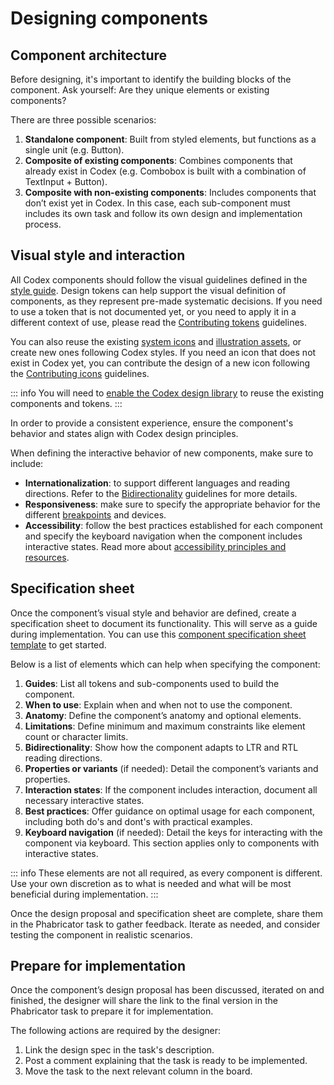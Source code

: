 # Designing components

## Component architecture

Before designing, it's important to identify the building blocks of the component. Ask yourself: Are they unique elements or existing components?

There are three possible scenarios:
1. **Standalone component**: Built from styled elements, but functions as a single unit (e.g. Button).
2. **Composite of existing components**: Combines components that already exist in Codex (e.g. Combobox is built with a combination of TextInput + Button).
3. **Composite with non-existing components**: Includes components that don’t exist yet in Codex. In this case, each sub-component must includes its own task and follow its own design and implementation process.

## Visual style and interaction

All Codex components should follow the visual guidelines defined in the [style guide](../style-guide/overview.html). Design tokens can help support the visual definition of components, as they represent pre-made systematic decisions. If you need to use a token that is not documented yet, or you need to apply it in a different context of use, please read the [Contributing tokens](./contributing-tokens.md) guidelines.

You can also reuse the existing [system icons](https://www.figma.com/design/KoDuJMadWBXtsOtzGS4134/Codex?node-id=20598-51338&node-type=canvas&t=plW1hmguHVWs3fWZ-11) and [illustration assets](https://www.figma.com/design/KoDuJMadWBXtsOtzGS4134/Codex?node-id=20598-51408&node-type=canvas&t=plW1hmguHVWs3fWZ-11), or create new ones following Codex styles. If you need an icon that does not exist in Codex yet, you can contribute the design of a new icon following the [Contributing icons](./contributing-icons.md) guidelines.

::: info
You will need to [enable the Codex design library](../using-codex/designing.md#enable-the-library) to reuse the existing components and tokens.
:::

In order to provide a consistent experience, ensure the component's behavior and states align with Codex design principles.

When defining the interactive behavior of new components, make sure to include:

- **Internationalization**: to support different languages and reading directions. Refer to the [Bidirectionality](../style-guide/bidirectionality.md) guidelines for more details.
- **Responsiveness**: make sure to specify the appropriate behavior for the different [breakpoints](../design-tokens/breakpoint.md) and devices.
- **Accessibility**: follow the best practices established for each component and specify the keyboard navigation when the component includes interactive states. Read more about [accessibility principles and resources](../style-guide/accessibility.md).

## Specification sheet

Once the component’s visual style and behavior are defined, create a specification sheet to document its functionality. This will serve as a guide during implementation. You can use this [component specification sheet template](https://www.figma.com/file/6hNSvvL4CoyfemXECihJD5/Component-spec-sheet-(exploration-file-template)?node-id=501%3A22874) to get started.

Below is a list of elements which can help when specifying the component:

1. **Guides**: List all tokens and sub-components used to build the component.
2. **When to use**: Explain when and when not to use the component.
3. **Anatomy**: Define the component’s anatomy and optional elements.
4. **Limitations**: Define minimum and maximum constraints like element count or character limits.
5. **Bidirectionality**: Show how the component adapts to LTR and RTL reading directions.
6. **Properties or variants** (if needed): Detail the component’s variants and properties.
7. **Interaction states**: If the component includes interaction, document all necessary interactive states.
8. **Best practices**: Offer guidance on optimal usage for each component, including both do's and dont's with practical examples.
9. **Keyboard navigation** (if needed): Detail the keys for interacting with the component via keyboard. This section applies only to components with interactive states.

::: info
These elements are not all required, as every component is different. Use your own discretion as to what is needed and what will be most beneficial during implementation.
:::

Once the design proposal and specification sheet are complete, share them in the Phabricator task to gather feedback. Iterate as needed, and consider testing the component in realistic scenarios.

## Prepare for implementation

Once the component’s design proposal has been discussed, iterated on and finished, the designer will share the link to the final version in the Phabricator task to prepare it for implementation.

The following actions are required by the designer:

1. Link the design spec in the task's description.
2. Post a comment explaining that the task is ready to be implemented.
3. Move the task to the next relevant column in the board.
